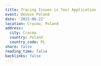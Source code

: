 ```yaml
---
title: Tracing Issues in Your Application
event: Devoxx Poland
date: '2022-06-22'
location: Cracow, Poland
address:
  city: Cracow
  country: Poland
  country_code: PL
share: false
reading_time: false
backlinks: false
---
```

